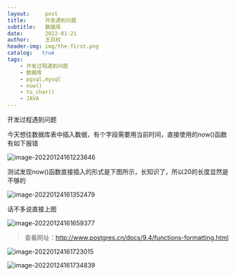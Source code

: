 ```yaml
---
layout:     post
title:      开发遇到问题
subtitle:   数据库
date:       2022-01-21
author:     王凤权
header-img: img/the-first.png
catalog:   true
tags:
    - 开发过程遇到问题
    - 数据库
    - pgsql,mysql
    - now()
    - to_char()
    - JAVA 
---
```

开发过程遇到问题

今天想往数据库表中插入数据，有个字段需要用当前时间，直接使用的now()函数有如下报错

![image-20220124161223846](C:\Users\Administrator\AppData\Roaming\Typora\typora-user-images\image-20220124161223846.png)

测试发现now()函数直接插入的形式是下图所示，长知识了，所以20的长度显然是不够的

![image-20220124161352479](C:\Users\Administrator\AppData\Roaming\Typora\typora-user-images\image-20220124161352479.png)

话不多说直接上图

![image-20220124161659377](C:\Users\Administrator\AppData\Roaming\Typora\typora-user-images\image-20220124161659377.png)

> 查看网址：http://www.postgres.cn/docs/9.4/functions-formatting.html

![image-20220124161723015](C:\Users\Administrator\AppData\Roaming\Typora\typora-user-images\image-20220124161723015.png)

![image-20220124161734839](C:\Users\Administrator\AppData\Roaming\Typora\typora-user-images\image-20220124161734839.png)


